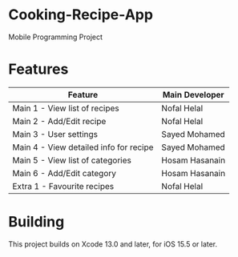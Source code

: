 # Cooking-Recipe-App
Mobile Programming Project

# Features

| Feature | Main Developer |
|---|---|
| Main 1 - View list of recipes | Nofal Helal |
| Main 2 - Add/Edit recipe | Nofal Helal |
| Main 3 - User settings | Sayed Mohamed |
| Main 4 - View detailed info for recipe | Sayed Mohamed |
| Main 5 - View list of categories | Hosam Hasanain | 
| Main 6 - Add/Edit category | Hosam Hasanain |
| Extra 1 - Favourite recipes | Nofal Helal |

# Building

This project builds on Xcode 13.0 and later, for iOS 15.5 or later.
